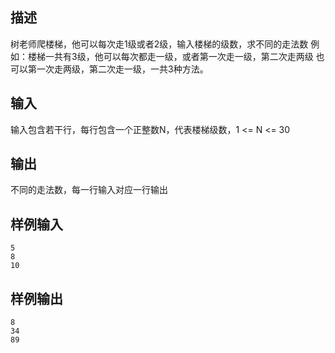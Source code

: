 ## 描述


树老师爬楼梯，他可以每次走1级或者2级，输入楼梯的级数，求不同的走法数	例如：楼梯一共有3级，他可以每次都走一级，或者第一次走一级，第二次走两级        也可以第一次走两级，第二次走一级，一共3种方法。

## 输入


输入包含若干行，每行包含一个正整数N，代表楼梯级数，1 <= N <= 30

## 输出


不同的走法数，每一行输入对应一行输出

## 样例输入


```
5
8
10
```


## 样例输出


```
8
34
89
```


